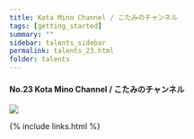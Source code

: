 ```yaml
---
title: Kota Mino Channel / こたみのチャンネル
tags: [getting_started]
summary: ""
sidebar: talents_sidebar
permalink: talents_23.html
folder: talents
---
```



#### No.23 Kota Mino Channel / こたみのチャンネル
![](https://yt3.ggpht.com/Kas7Pu86RZ1Wo6mJ6uf_qVO6Tvk_vqDrZpchmRmnKOBQyltV1p5V0JiYYiVVmaHOi85XW-vpBGA=s176-c-k-c0x00ffffff-no-rj)







{% include links.html %}
